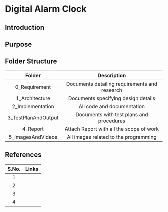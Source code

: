 # Digital Alarm Clock
## Introduction

## Purpose

## Folder Structure
|Folder|Description|
|:-:|:--:|
|0_Requirement|Documents detailing requirements and research|
|1_Architecture|Documents specifying design details|
|2_Implementation|All code and documentation|
|3_TestPlanAndOutput|Documents with test plans and procedures|
|4_Report|Attach Report with all the scope of work|
|5_ImagesAndVideos|All images related to the programming|
## References
|S.No.|Links|
|:-:|:--:|
|1|[]()|
|2|[]()|
|3|[]()|
|4|[]()|
